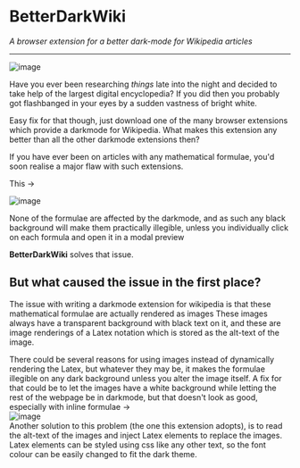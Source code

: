 # BetterDarkWiki
<i> A browser extension for a better dark-mode for Wikipedia articles </i>
<hr>

![image](https://github.com/IceHermit/BetterDarkWiki/assets/116965845/9001dfc7-c5eb-42f0-975c-e2bb4781df49)

Have you ever been researching <i> things </i> late into the night and decided to take help of the largest digital encyclopedia?
If you did then you probably got flashbanged in your eyes by a sudden vastness of bright white.

Easy fix for that though, just download one of the many browser extensions which provide a darkmode for Wikipedia.
What makes this extension any better than all the other darkmode extensions then?

If you have ever been on articles with any mathematical formulae, you'd soon realise a major flaw with such extensions.

This ->

![image](https://github.com/IceHermit/BetterDarkWiki/assets/116965845/12b78ff2-9b74-4bfe-9505-3381d0314e68)

None of the formulae are affected by the darkmode, and as such any black background will make them practically illegible,
unless you individually click on each formula and open it in a modal preview

<b>BetterDarkWiki</b> solves that issue.

<h2> But what caused the issue in the first place? </h2>
The issue with writing a darkmode extension for wikipedia is that these mathematical formulae are actually rendered as images
These images always have a transparent background with black text on it, and these are image renderings of a Latex notation
which is stored as the alt-text of the image. <br>

There could be several reasons for using images instead of dynamically rendering the Latex, but whatever they may be, it makes
the formulae illegible on any dark background unless you alter the image itself. A fix for that could be to let the images have
a white background while letting the rest of the webpage be in darkmode, but that doesn't look as good, especially with inline
formulae -> <br>
![image](https://github.com/IceHermit/BetterDarkWiki/assets/116965845/808d1d6d-3128-4e5a-b0d8-b40e171b3cc1)
<br>
Another solution to this problem (the one this extension adopts), is to read the alt-text of the images and inject Latex elements
to replace the images. Latex elements can be styled using css like any other text, so the font colour can be easily changed to fit
the dark theme.
